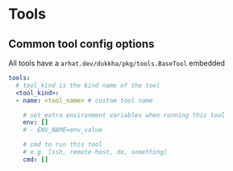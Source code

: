 # Tools

## Common tool config options

All tools have a `arhat.dev/dukkha/pkg/tools.BaseTool` embedded

```yaml
tools:
  # tool_kind is the kind name of the tool
  <tool_kind>:
  - name: <tool_name> # custom tool name

    # set extra environment variables when running this tool
    env: []
    # - ENV_NAME=env_value

    # cmd to run this tool
    # e.g. [ssh, remote-host, do, something]
    cmd: []
```
